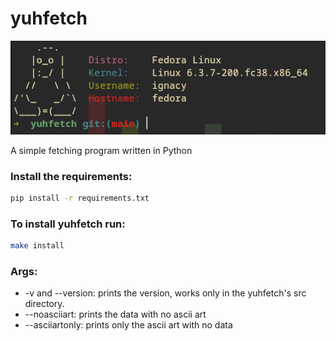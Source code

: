 # yuhfetch

![preview](src/assets/preview.png)

A simple fetching program written in Python

### Install the requirements:
```bash
pip install -r requirements.txt
```
### To install yuhfetch run:
```bash
make install
```
### Args:
- -v and --version:
prints the version, works only in the yuhfetch's src directory.
- --noasciiart:
prints the data with no ascii art
- --asciiartonly:
prints only the ascii art with no data
